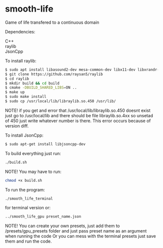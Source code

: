 # smooth-life
Game of life transfered to a continuous domain

Dependencies: 

C++  
raylib  
JsonCpp  

To install raylib:
```bash
$ sudo apt install libasound2-dev mesa-common-dev libx11-dev libxrandr-dev libxi-dev xorg-dev libgl1-mesa-dev libglu1-mesa-dev
$ git clone https://github.com/raysan5/raylib
$ cd raylib
$ mkdir build && cd build
$ cmake -DBUILD_SHARED_LIBS=ON ..
$ make up
$ sudo make install
$ sudo cp /usr/local/lib/libraylib.so.450 /usr/lib/
```
NOTE! if you get and error that /usr/local/lib/libraylib.so.450 doesnt exist just go to /usr/local/lib and there should be file libraylib.so.4xx so unsetad of 450 just write whatever number is there. This error occurs because of version diff.

To install JsonCpp:
```bash
$ sudo apt-get install libjsoncpp-dev
```
To build everything just run:
```bash
./build.sh
```
NOTE! You may have to run:
```bash
chmod +x build.sh
```
To run the program:
```bash
./smooth_life_terminal
```
for terminal version or:
```bash
../smooth_life_gpu preset_name.json
```
NOTE! You can create your own presets, just add them to /presets/gpu_presets folder and just pass preset name as an argument when running the code Or  you can mess with the terminal presets just save them and run the code.


